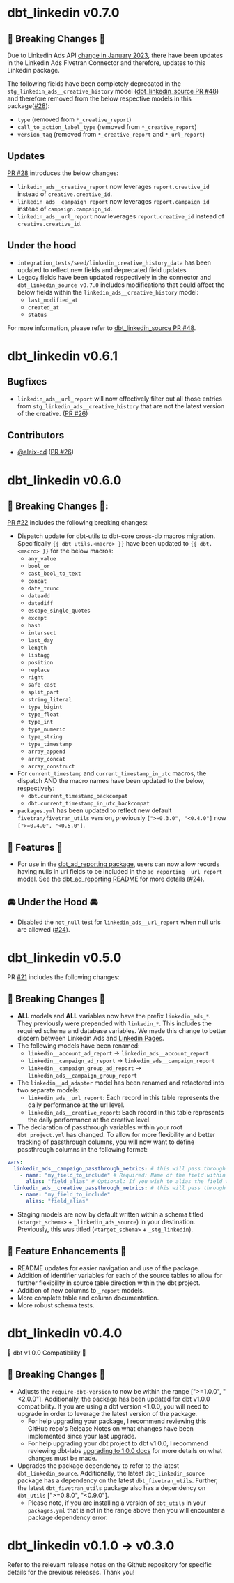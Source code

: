 # dbt_linkedin v0.7.0
## 🚨 Breaking Changes 🚨
Due to Linkedin Ads API [change in January 2023](https://learn.microsoft.com/en-us/linkedin/marketing/integrations/recent-changes?view=li-lms-2022-12#january-2023), there have been updates in the Linkedin Ads Fivetran Connector and therefore, updates to this Linkedin package. 

The following fields have been completely deprecated in the `stg_linkedin_ads__creative_history` model ([dbt_linkedin_source PR #48](https://github.com/fivetran/dbt_linkedin_source/pull/48)) and therefore removed from the below respective models in this package([#28](https://github.com/fivetran/dbt_linkedin/pull/28)):
- `type` (removed from `*_creative_report`)
- `call_to_action_label_type` (removed from `*_creative_report`)
- `version_tag` (removed from `*_creative_report` and `*_url_report`)

## Updates
[PR #28](https://github.com/fivetran/dbt_linkedin/pull/28) introduces the below changes:
- `linkedin_ads__creative_report` now leverages `report.creative_id` instead of `creative.creative_id`. 
- `linkedin_ads__campaign_report` now leverages `report.campaign_id` instead of `campaign.campaign_id`.
- `linkedin_ads__url_report` now leverages `report.creative_id` instead of `creative.creative_id`.

## Under the hood
- `integration_tests/seed/linkedin_creative_history_data` has been updated to reflect new fields and deprecated field updates
- Legacy fields have been updated respectively in the connector and `dbt_linkedin_source v0.7.0` includes modifications that could affect the below fields within the `linkedin_ads__creative_history` model:
  - `last_modified_at`
  - `created_at`
  - `status`
  
For more information, please refer to [dbt_linkedin_source PR #48](https://github.com/fivetran/dbt_linkedin_source/pull/48).
# dbt_linkedin v0.6.1

## Bugfixes
- `linkedin_ads__url_report` will now effectively filter out all those entries from `stg_linkedin_ads__creative_history` that are not the latest version of the creative. ([PR #26](https://github.com/fivetran/dbt_linkedin/pull/26))

## Contributors
- [@aleix-cd](https://github.com/aleix-cd) ([PR #26](https://github.com/fivetran/dbt_linkedin/pull/26))

# dbt_linkedin v0.6.0

## 🚨 Breaking Changes 🚨:
[PR #22](https://github.com/fivetran/dbt_linkedin/pull/22) includes the following breaking changes:
- Dispatch update for dbt-utils to dbt-core cross-db macros migration. Specifically `{{ dbt_utils.<macro> }}` have been updated to `{{ dbt.<macro> }}` for the below macros:
    - `any_value`
    - `bool_or`
    - `cast_bool_to_text`
    - `concat`
    - `date_trunc`
    - `dateadd`
    - `datediff`
    - `escape_single_quotes`
    - `except`
    - `hash`
    - `intersect`
    - `last_day`
    - `length`
    - `listagg`
    - `position`
    - `replace`
    - `right`
    - `safe_cast`
    - `split_part`
    - `string_literal`
    - `type_bigint`
    - `type_float`
    - `type_int`
    - `type_numeric`
    - `type_string`
    - `type_timestamp`
    - `array_append`
    - `array_concat`
    - `array_construct`
- For `current_timestamp` and `current_timestamp_in_utc` macros, the dispatch AND the macro names have been updated to the below, respectively:
    - `dbt.current_timestamp_backcompat`
    - `dbt.current_timestamp_in_utc_backcompat`
- `packages.yml` has been updated to reflect new default `fivetran/fivetran_utils` version, previously `[">=0.3.0", "<0.4.0"]` now `[">=0.4.0", "<0.5.0"]`.

## 🎉 Features 🎉
- For use in the [dbt_ad_reporting package](https://github.com/fivetran/dbt_ad_reporting), users can now allow records having nulls in url fields to be included in the `ad_reporting__url_report` model. See the [dbt_ad_reporting README](https://github.com/fivetran/dbt_ad_reporting) for more details ([#24](https://github.com/fivetran/dbt_linkedin/pull/24)). 
## 🚘 Under the Hood 🚘
- Disabled the `not_null` test for `linkedin_ads__url_report` when null urls are allowed ([#24](https://github.com/fivetran/dbt_linkedin/pull/24)).

# dbt_linkedin v0.5.0

PR [#21](https://github.com/fivetran/dbt_linkedin/pull/21) includes the following changes:

## 🚨 Breaking Changes 🚨
- **ALL** models and **ALL** variables now have the prefix `linkedin_ads_*`. They previously were prepended with `linkedin_*`. This includes the required schema and database variables. We made this change to better discern between Linkedin Ads and [Linkedin Pages](https://github.com/fivetran/dbt_linkedin_pages/tree/main).
- The following models have been renamed:
  - `linkedin__account_ad_report` -> `linkedin_ads__account_report`
  - `linkedin__campaign_ad_report` -> `linkedin_ads__campaign_report`
  - `linkedin__campaign_group_ad_report` -> `linkedin_ads__campaign_group_report`
- The `linkedin__ad_adapter` model has been renamed and refactored into two separate models:
  - `linkedin_ads__url_report`: Each record in this table represents the daily performance at the url level.
  - `linkedin_ads__creative_report`: Each record in this table represents the daily performance at the creative level.
- The declaration of passthrough variables within your root `dbt_project.yml` has changed. To allow for more flexibility and better tracking of passthrough columns, you will now want to define passthrough columns in the following format:
```yml
vars:
  linkedin_ads__campaign_passthrough_metrics: # this will pass through fields to the account, campaign, and campaign group report models. it pulls from `ad_analytics_by_campaign`
    - name: "my_field_to_include" # Required: Name of the field within the source.
      alias: "field_alias" # Optional: If you wish to alias the field within the staging model.
  linkedin_ads__creative_passthrough_metrics: # this will pass through fields to the creative and url report models.  it pulls from `ad_analytics_by_creative`
    - name: "my_field_to_include"
      alias: "field_alias"
```
- Staging models are now by default written within a schema titled (`<target_schema>` + `_linkedin_ads_source`) in your destination. Previously, this was titled (`<target_schema>` + `_stg_linkedin`).

## 🎉 Feature Enhancements 🎉
- README updates for easier navigation and use of the package.
- Addition of identifier variables for each of the source tables to allow for further flexibility in source table direction within the dbt project.
- Addition of new columns to `_report` models.
- More complete table and column documentation.
- More robust schema tests.

# dbt_linkedin v0.4.0
🎉 dbt v1.0.0 Compatibility 🎉
## 🚨 Breaking Changes 🚨
- Adjusts the `require-dbt-version` to now be within the range [">=1.0.0", "<2.0.0"]. Additionally, the package has been updated for dbt v1.0.0 compatibility. If you are using a dbt version <1.0.0, you will need to upgrade in order to leverage the latest version of the package.
  - For help upgrading your package, I recommend reviewing this GitHub repo's Release Notes on what changes have been implemented since your last upgrade.
  - For help upgrading your dbt project to dbt v1.0.0, I recommend reviewing dbt-labs [upgrading to 1.0.0 docs](https://docs.getdbt.com/docs/guides/migration-guide/upgrading-to-1-0-0) for more details on what changes must be made.
- Upgrades the package dependency to refer to the latest `dbt_linkedin_source`. Additionally, the latest `dbt_linkedin_source` package has a dependency on the latest `dbt_fivetran_utils`. Further, the latest `dbt_fivetran_utils` package also has a dependency on `dbt_utils` [">=0.8.0", "<0.9.0"].
  - Please note, if you are installing a version of `dbt_utils` in your `packages.yml` that is not in the range above then you will encounter a package dependency error.

# dbt_linkedin v0.1.0 -> v0.3.0
Refer to the relevant release notes on the Github repository for specific details for the previous releases. Thank you!
